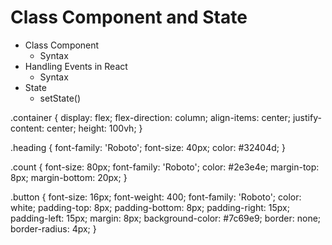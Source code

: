 # Class Component and State

- Class Component
  - Syntax
- Handling Events in React
  - Syntax
- State
  - setState()






















  
.container {
  display: flex;
  flex-direction: column;
  align-items: center;
  justify-content: center;
  height: 100vh;
}

.heading {
  font-family: 'Roboto';
  font-size: 40px;
  color: #32404d;
}

.count {
  font-size: 80px;
  font-family: 'Roboto';
  color: #2e3e4e;
  margin-top: 8px;
  margin-bottom: 20px;
}

.button {
  font-size: 16px;
  font-weight: 400;
  font-family: 'Roboto';
  color: white;
  padding-top: 8px;
  padding-bottom: 8px;
  padding-right: 15px;
  padding-left: 15px;
  margin: 8px;
  background-color: #7c69e9;
  border: none;
  border-radius: 4px;
}
